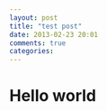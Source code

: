 ```yaml
---
layout: post
title: "test post"
date: 2013-02-23 20:01
comments: true
categories: 
---
```


# Hello world